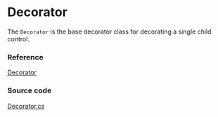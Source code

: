 # Decorator

The `Decorator` is the base decorator class for decorating a single child control.

### Reference <a id="reference"></a>

[Decorator](http://reference.avaloniaui.net/api/Avalonia.Controls/Decorator/)

### Source code <a id="source-code"></a>

[Decorator.cs](https://github.com/AvaloniaUI/Avalonia/blob/master/src/Avalonia.Controls/Decorator.cs)

